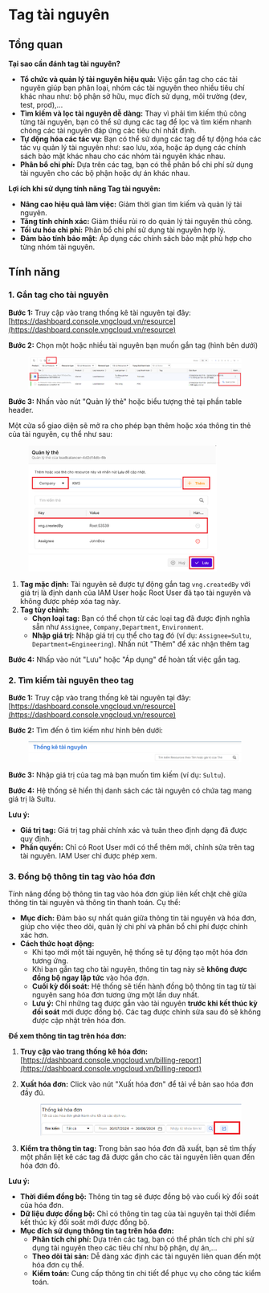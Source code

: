 # Tag tài nguyên

## Tổng quan

**Tại sao cần đánh tag tài nguyên?**

* **Tổ chức và quản lý tài nguyên hiệu quả:** Việc gắn tag cho các tài nguyên giúp bạn phân loại, nhóm các tài nguyên theo nhiều tiêu chí khác nhau như: bộ phận sở hữu, mục đích sử dụng, môi trường (dev, test, prod),...
* **Tìm kiếm và lọc tài nguyên dễ dàng:** Thay vì phải tìm kiếm thủ công từng tài nguyên, bạn có thể sử dụng các tag để lọc và tìm kiếm nhanh chóng các tài nguyên đáp ứng các tiêu chí nhất định.
* **Tự động hóa các tác vụ:** Bạn có thể sử dụng các tag để tự động hóa các tác vụ quản lý tài nguyên như: sao lưu, xóa, hoặc áp dụng các chính sách bảo mật khác nhau cho các nhóm tài nguyên khác nhau.
* **Phân bổ chi phí:** Dựa trên các tag, bạn có thể phân bổ chi phí sử dụng tài nguyên cho các bộ phận hoặc dự án khác nhau.

**Lợi ích khi sử dụng tính năng Tag tài nguyên:**

* **Nâng cao hiệu quả làm việc:** Giảm thời gian tìm kiếm và quản lý tài nguyên.
* **Tăng tính chính xác:** Giảm thiểu rủi ro do quản lý tài nguyên thủ công.
* **Tối ưu hóa chi phí:** Phân bổ chi phí sử dụng tài nguyên hợp lý.
* **Đảm bảo tính bảo mật:** Áp dụng các chính sách bảo mật phù hợp cho từng nhóm tài nguyên.

## Tính năng

### **1. Gắn tag cho tài nguyên**

**Bước 1:** Truy cập vào trang thống kê tài nguyên tại đây: [https://dashboard.console.vngcloud.vn/resource](https://dashboard.console.vngcloud.vn/resource)

**Bước 2:** Chọn một hoặc nhiều tài nguyên bạn muốn gắn tag (hình bên dưới)

<figure><img src="../../../../.gitbook/assets/image (13) (2).png" alt=""><figcaption></figcaption></figure>

**Bước 3:** Nhấn vào nút "Quản lý thẻ" hoặc biểu tượng thẻ tại phần table header.

Một cửa sổ giao diện sẽ mở ra cho phép bạn thêm hoặc xóa thông tin thẻ của tài nguyên, cụ thể như sau:

<figure><img src="../../../../.gitbook/assets/image (1) (1) (1) (1) (1) (1) (1) (1) (1) (1) (1) (1) (1) (1) (1) (1) (1) (1) (1) (1) (1) (1) (1) (1) (1) (1) (1) (1) (1) (1) (1) (1) (1) (1) (1).png" alt="" width="375"><figcaption></figcaption></figure>

1. **Tag mặc định:** Tài nguyên sẽ được tự động gắn tag `vng.createdBy` với giá trị là định danh của IAM User hoặc Root User đã tạo tài nguyên và không được phép xóa tag này.
2. **Tag tùy chỉnh:**
   * **Chọn loại tag:** Bạn có thể chọn từ các loại tag đã được định nghĩa sẵn như `Assignee`, `Company,Department`, `Environment`.
   * **Nhập giá trị:** Nhập giá trị cụ thể cho tag đó (ví dụ: `Assignee=Sultu`, `Department=Engineering`). Nhấn nút "Thêm" để xác nhận thêm tag

**Bước 4:** Nhấp vào nút "Lưu" hoặc "Áp dụng" để hoàn tất việc gắn tag.

### **2. Tìm kiếm tài nguyên theo tag**

**Bước 1:** Truy cập vào trang thống kê tài nguyên tại đây: [https://dashboard.console.vngcloud.vn/resource](https://dashboard.console.vngcloud.vn/resource)

**Bước 2:** Tìm đến ô tìm kiếm như hình bên dưới:

<figure><img src="../../../../.gitbook/assets/image (2) (1) (1) (1) (1) (1) (1) (1) (1) (1) (1) (1) (1) (1) (1) (1) (1) (1) (1) (1) (1) (1) (1) (1) (1) (1).png" alt=""><figcaption></figcaption></figure>

**Bước 3:** Nhập giá trị của tag mà bạn muốn tìm kiếm (ví dụ: `Sultu`).

**Bước 4:** Hệ thống sẽ hiển thị danh sách các tài nguyên có chứa tag mang giá trị là Sultu.

**Lưu ý:**

* **Giá trị tag:** Giá trị tag phải chính xác và tuân theo định dạng đã được quy định.
* **Phần quyền:** Chỉ có Root User mới có thể thêm mới, chỉnh sửa trên tag tài nguyên. IAM User chỉ được phép xem.

### 3. Đồng bộ thông tin tag vào hóa đơn

Tính năng đồng bộ thông tin tag vào hóa đơn giúp liên kết chặt chẽ giữa thông tin tài nguyên và thông tin thanh toán. Cụ thể:

* **Mục đích:** Đảm bảo sự nhất quán giữa thông tin tài nguyên và hóa đơn, giúp cho việc theo dõi, quản lý chi phí và phân bổ chi phí được chính xác hơn.
* **Cách thức hoạt động:**
  * Khi tạo mới một tài nguyên, hệ thống sẽ tự động tạo một hóa đơn tương ứng.
  * Khi bạn gắn tag cho tài nguyên, thông tin tag này sẽ **không được đồng bộ ngay lập tức** vào hóa đơn.
  * **Cuối kỳ đối soát:** Hệ thống sẽ tiến hành đồng bộ thông tin tag từ tài nguyên sang hóa đơn tương ứng một lần duy nhất.
  * **Lưu ý:** Chỉ những tag được gắn vào tài nguyên **trước khi kết thúc kỳ đối soát** mới được đồng bộ. Các tag được chỉnh sửa sau đó sẽ không được cập nhật trên hóa đơn.

**Để xem thông tin tag trên hóa đơn:**

1. **Truy cập vào trang thống kê hóa đơn:** [https://dashboard.console.vngcloud.vn/billing-report](https://dashboard.console.vngcloud.vn/billing-report)
2.  **Xuất hóa đơn:** Click vào nút "Xuất hóa đơn" để tải về bản sao hóa đơn đầy đủ.&#x20;

    <figure><img src="../../../../.gitbook/assets/image (3) (1) (1) (1) (1) (1) (1) (1) (1) (1) (1) (1) (1) (1) (1) (1) (1) (1) (1) (1) (1) (1) (1) (1) (1).png" alt=""><figcaption></figcaption></figure>
3. **Kiểm tra thông tin tag:** Trong bản sao hóa đơn đã xuất, bạn sẽ tìm thấy một phần liệt kê các tag đã được gắn cho các tài nguyên liên quan đến hóa đơn đó.

**Lưu ý:**

* **Thời điểm đồng bộ:** Thông tin tag sẽ được đồng bộ vào cuối kỳ đối soát của hóa đơn.
* **Dữ liệu được đồng bộ:** Chỉ có thông tin tag của tài nguyên tại thời điểm kết thúc kỳ đối soát mới được đồng bộ.
* **Mục đích sử dụng thông tin tag trên hóa đơn:**
  * **Phân tích chi phí:** Dựa trên các tag, bạn có thể phân tích chi phí sử dụng tài nguyên theo các tiêu chí như bộ phận, dự án,...
  * **Theo dõi tài sản:** Dễ dàng xác định các tài nguyên liên quan đến một hóa đơn cụ thể.
  * **Kiểm toán:** Cung cấp thông tin chi tiết để phục vụ cho công tác kiểm toán.
